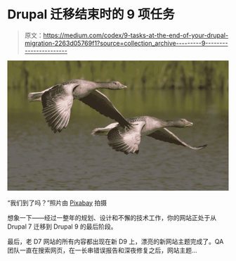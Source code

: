 # Drupal 迁移结束时的 9 项任务

> 原文：<https://medium.com/codex/9-tasks-at-the-end-of-your-drupal-migration-2263d05769f1?source=collection_archive---------9----------------------->

![](img/c9b0f72035a84d2c8d926b952d6b64c0.png)

“我们到了吗？”照片由 [Pixabay](https://www.pexels.com/photo/two-birds-flying-53531/) 拍摄

想象一下——经过一整年的规划、设计和不懈的技术工作，你的网站正处于从 Drupal 7 迁移到 Drupal 9 的最后阶段。

最后，老 D7 网站的所有内容都出现在新 D9 上，漂亮的新网站主题完成了。QA 团队一直在搜索网页，在一长串错误报告和深夜修复之后，网站主题…